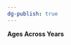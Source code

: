 ```yaml
---
dg-publish: true
---
```


<span><span><p dir="auto"><strong>Ages Across Years</strong></p></span></span><canvas height="0" width="0" style="display: block; box-sizing: border-box; height: 0px; width: 0px;"></canvas>
